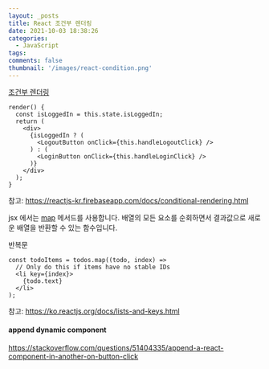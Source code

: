 ```yaml
---
layout: _posts
title: React 조건부 렌더링
date: 2021-10-03 18:38:26
categories:
  - JavaScript
tags:
comments: false
thumbnail: '/images/react-condition.png'
---
```


[조건부 렌더링](https://ko.reactjs.org/docs/conditional-rendering.html)

```
render() {
  const isLoggedIn = this.state.isLoggedIn;
  return (
    <div>
      {isLoggedIn ? (
        <LogoutButton onClick={this.handleLogoutClick} />
      ) : (
        <LoginButton onClick={this.handleLoginClick} />
      )}
    </div>
  );
}
```

참고: https://reactjs-kr.firebaseapp.com/docs/conditional-rendering.html

jsx 에서는 [map](https://developer.mozilla.org/ko/docs/Web/JavaScript/Reference/Global_Objects/Array/map) 메서드를 사용합니다. 배열의 모든 요소를 순회하면서 결과값으로 새로운 배열을 반환할 수 있는 함수입니다.

반복문

```
const todoItems = todos.map((todo, index) =>
  // Only do this if items have no stable IDs
  <li key={index}>
    {todo.text}
  </li>
);
```

참고:
https://ko.reactjs.org/docs/lists-and-keys.html

#### append dynamic component

https://stackoverflow.com/questions/51404335/append-a-react-component-in-another-on-button-click
